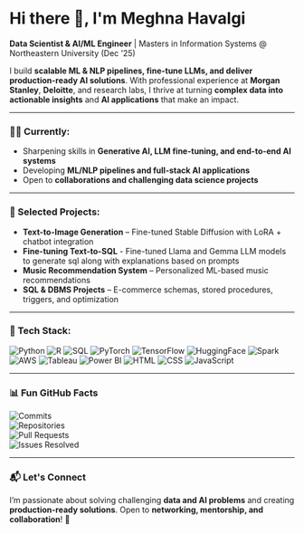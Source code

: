 # Hi there 👋, I'm Meghna Havalgi  

**Data Scientist & AI/ML Engineer** | Masters in Information Systems @ Northeastern University (Dec ’25)  

I build **scalable ML & NLP pipelines, fine-tune LLMs, and deliver production-ready AI solutions**. 
With professional experience at **Morgan Stanley**, **Deloitte**, and research labs, I thrive at turning **complex data into actionable insights** and **AI applications** that make an impact.  

---

### 👩‍💻 Currently:
- Sharpening skills in **Generative AI, LLM fine-tuning, and end-to-end AI systems**  
- Developing **ML/NLP pipelines and full-stack AI applications**  
- Open to **collaborations and challenging data science projects**  

---

### 📂 Selected Projects:
- **Text-to-Image Generation** – Fine-tuned Stable Diffusion with LoRA + chatbot integration
- **Fine-tuning Text-to-SQL** - Fine-tuned Llama and Gemma LLM models to generate sql along with explanations based on prompts
- **Music Recommendation System** – Personalized ML-based music recommendations  
- **SQL & DBMS Projects** – E-commerce schemas, stored procedures, triggers, and optimization  

---

### 🔧 Tech Stack:
![Python](https://img.shields.io/badge/-Python-3776AB?style=flat&logo=python&logoColor=white)
![R](https://img.shields.io/badge/-R-276DC3?style=flat&logo=r&logoColor=white)
![SQL](https://img.shields.io/badge/-SQL-00758F?style=flat&logo=postgresql&logoColor=white)
![PyTorch](https://img.shields.io/badge/-PyTorch-EA4335?style=flat&logo=pytorch&logoColor=white)
![TensorFlow](https://img.shields.io/badge/-TensorFlow-FF6F00?style=flat&logo=tensorflow&logoColor=white)
![HuggingFace](https://img.shields.io/badge/-HuggingFace-F99000?style=flat&logo=huggingface&logoColor=white)
![Spark](https://img.shields.io/badge/-Apache%20Spark-E25A1C?style=flat&logo=apache-spark&logoColor=white)
![AWS](https://img.shields.io/badge/-AWS-232F3E?style=flat&logo=amazon-aws&logoColor=white)
![Tableau](https://img.shields.io/badge/-Tableau-E97627?style=flat&logo=tableau&logoColor=white)
![Power BI](https://img.shields.io/badge/-Power%20BI-F2C811?style=flat&logo=power-bi&logoColor=black)
![HTML](https://img.shields.io/badge/-HTML-E34F26?style=flat&logo=html5&logoColor=white)
![CSS](https://img.shields.io/badge/-CSS-1572B6?style=flat&logo=css3&logoColor=white)
![JavaScript](https://img.shields.io/badge/-JavaScript-F7DF1E?style=flat&logo=javascript&logoColor=black)

---
### 📊 Fun GitHub Facts
![Commits](https://img.shields.io/badge/Commits-3.5k-brightgreen)  
![Repositories](https://img.shields.io/badge/Repos-50-blueviolet)  
![Pull Requests](https://img.shields.io/badge/PRs-120-orange)  
![Issues Resolved](https://img.shields.io/badge/Issues-75-red)  



---

### 📬 Let's Connect
I’m passionate about solving challenging **data and AI problems** and creating **production-ready solutions**. Open to **networking, mentorship, and collaboration**! 🚀


<!--
**MeghnaHavalgi/MeghnaHavalgi** is a ✨ _special_ ✨ repository because its `README.md` (this file) appears on your GitHub profile.

Here are some ideas to get you started:

- 🔭 I’m currently working on ...
- 🌱 I’m currently learning ...
- 👯 I’m looking to collaborate on ...
- 🤔 I’m looking for help with ...
- 💬 Ask me about ...
- 📫 How to reach me: ...
- 😄 Pronouns: ...
- ⚡ Fun fact: ...
-->
